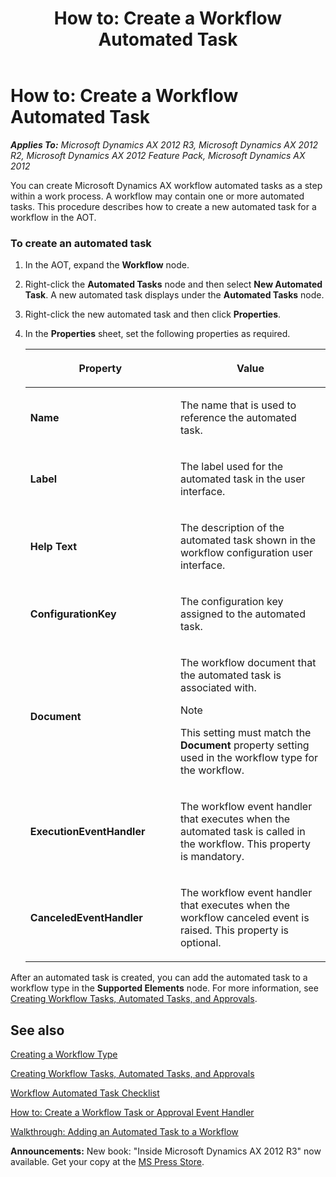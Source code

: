 ﻿---
title: 'How to: Create a Workflow Automated Task'
TOCTitle: 'How to: Create a Workflow Automated Task'
ms:assetid: df1b21fc-49f3-4016-ac90-6d7cd25bf09e
ms:mtpsurl: https://msdn.microsoft.com/en-us/library/Gg864388(v=AX.60)
ms:contentKeyID: 35252088
ms.date: 05/18/2015
mtps_version: v=AX.60
---

# How to: Create a Workflow Automated Task 


_**Applies To:** Microsoft Dynamics AX 2012 R3, Microsoft Dynamics AX 2012 R2, Microsoft Dynamics AX 2012 Feature Pack, Microsoft Dynamics AX 2012_

You can create Microsoft Dynamics AX workflow automated tasks as a step within a work process. A workflow may contain one or more automated tasks. This procedure describes how to create a new automated task for a workflow in the AOT.

### To create an automated task

1.  In the AOT, expand the **Workflow** node.

2.  Right-click the **Automated Tasks** node and then select **New Automated Task**. A new automated task displays under the **Automated Tasks** node.

3.  Right-click the new automated task and then click **Properties**.

4.  In the **Properties** sheet, set the following properties as required.
    
    <table>
    <colgroup>
    <col style="width: 50%" />
    <col style="width: 50%" />
    </colgroup>
    <thead>
    <tr class="header">
    <th><p>Property</p></th>
    <th><p>Value</p></th>
    </tr>
    </thead>
    <tbody>
    <tr class="odd">
    <td><p><strong>Name</strong></p></td>
    <td><p>The name that is used to reference the automated task.</p></td>
    </tr>
    <tr class="even">
    <td><p><strong>Label</strong></p></td>
    <td><p>The label used for the automated task in the user interface.</p></td>
    </tr>
    <tr class="odd">
    <td><p><strong>Help Text</strong></p></td>
    <td><p>The description of the automated task shown in the workflow configuration user interface.</p></td>
    </tr>
    <tr class="even">
    <td><p><strong>ConfigurationKey</strong></p></td>
    <td><p>The configuration key assigned to the automated task.</p></td>
    </tr>
    <tr class="odd">
    <td><p><strong>Document</strong></p></td>
    <td><p>The workflow document that the automated task is associated with.</p>
    
    > [!note]  
    > <P>This setting must match the <strong>Document</strong> property setting used in the workflow type for the workflow.</P>
    
    </td>
    </tr>
    <tr class="even">
    <td><p><strong>ExecutionEventHandler</strong></p></td>
    <td><p>The workflow event handler that executes when the automated task is called in the workflow. This property is mandatory.</p></td>
    </tr>
    <tr class="odd">
    <td><p><strong>CanceledEventHandler</strong></p></td>
    <td><p>The workflow event handler that executes when the workflow canceled event is raised. This property is optional.</p></td>
    </tr>
    </tbody>
    </table>


After an automated task is created, you can add the automated task to a workflow type in the **Supported Elements** node. For more information, see [Creating Workflow Tasks, Automated Tasks, and Approvals](creating-workflow-tasks-automated-tasks-and-approvals.md).

## See also

[Creating a Workflow Type](creating-a-workflow-type.md)

[Creating Workflow Tasks, Automated Tasks, and Approvals](creating-workflow-tasks-automated-tasks-and-approvals.md)

[Workflow Automated Task Checklist](workflow-automated-task-checklist.md)

[How to: Create a Workflow Task or Approval Event Handler](how-to-create-a-workflow-task-or-approval-event-handler.md)

[Walkthrough: Adding an Automated Task to a Workflow](walkthrough-adding-an-automated-task-to-a-workflow.md)

  
**Announcements:** New book: "Inside Microsoft Dynamics AX 2012 R3" now available. Get your copy at the [MS Press Store](https://www.microsoftpressstore.com/store/inside-microsoft-dynamics-ax-2012-r3-9780735685109).

